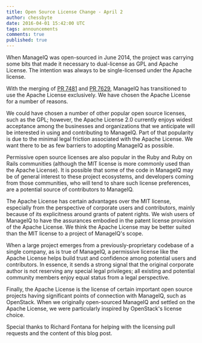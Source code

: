 ```yaml
---
title: Open Source License Change - April 2
author: chessbyte
date: 2016-04-01 15:42:00 UTC
tags: announcements
comments: true
published: true
---
```


When ManageIQ was open-sourced in June 2014, the project was carrying some bits that made it necessary to dual-license as GPL and Apache License.  The intention was always to be single-licensed under the Apache license.

With the merging of [PR 7481](https://github.com/ManageIQ/manageiq/pull/7481) and [PR 7629](https://github.com/ManageIQ/manageiq/pull/7629), ManageIQ has transitioned to use the Apache License exclusively.  We have chosen the Apache License for a number of reasons.

We could have chosen a number of other popular open source licenses, such as the GPL; however, the Apache License 2.0 currently enjoys widest acceptance among the businesses and organizations that we anticipate will be interested in using and contributing to ManageIQ.  Part of that popularity is due to the minimal legal friction associated with the Apache License.  We want there to be as few barriers to adopting ManageIQ as possible.

Permissive open source licenses are also popular in the Ruby and Ruby on Rails communities (although the MIT license is more commonly used than the Apache License).  It is possible that some of the code in ManageIQ may be of general interest to these project ecosystems, and developers coming from those communities, who will tend to share such license preferences, are a potential source of contributors to ManageIQ.

The Apache License has certain advantages over the MIT license, especially from the perspective of corporate users and contributors, mainly because of its explicitness around grants of patent rights.  We wish users of ManageIQ to have the assurances embodied in the patent license provision of the Apache License.  We think the Apache License may be better suited than the MIT license to a project of ManageIQ's scope.

When a large project emerges from a previously-proprietary codebase of a single company, as is true of ManageIQ, a permissive license like the Apache License helps build trust and confidence among potential users and contributors.  In essence, it sends a strong signal that the original corporate author is not reserving any special legal privileges; all existing and potential community members enjoy equal status from a legal perspective.

Finally, the Apache License is the license of certain important open source projects having significant points of connection with ManageIQ, such as OpenStack.  When we originally open-sourced ManageIQ and settled on the Apache License, we were particularly inspired by OpenStack's license choice.

Special thanks to Richard Fontana for helping with the licensing pull requests and the content of this blog post.
